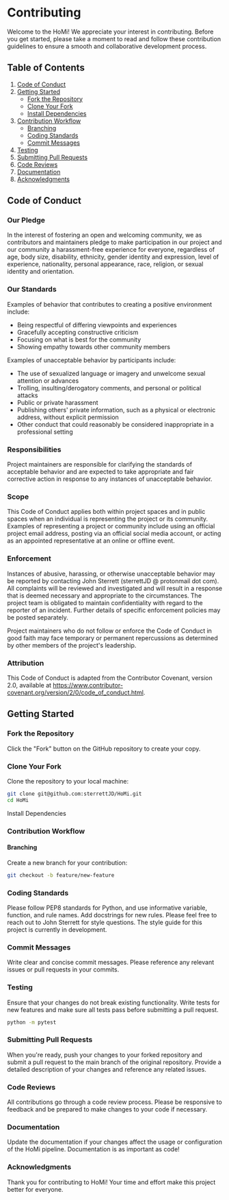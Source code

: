 # Contributing

Welcome to the HoMi! We appreciate your interest in contributing. Before you get started, please take a moment to read and follow these contribution guidelines to ensure a smooth and collaborative development process.

## Table of Contents

1. [Code of Conduct](#code-of-conduct)
2. [Getting Started](#getting-started)
    - [Fork the Repository](#fork-the-repository)
    - [Clone Your Fork](#clone-your-fork)
    - [Install Dependencies](#install-dependencies)
3. [Contribution Workflow](#contribution-workflow)
    - [Branching](#branching)
    - [Coding Standards](#coding-standards)
    - [Commit Messages](#commit-messages)
4. [Testing](#testing)
5. [Submitting Pull Requests](#submitting-pull-requests)
6. [Code Reviews](#code-reviews)
7. [Documentation](#documentation)
8. [Acknowledgments](#acknowledgments)

## Code of Conduct

### Our Pledge
In the interest of fostering an open and welcoming community, we as contributors and maintainers pledge to make participation in our project and our community a harassment-free experience for everyone, regardless of age, body size, disability, ethnicity, gender identity and expression, level of experience, nationality, personal appearance, race, religion, or sexual identity and orientation.

### Our Standards
Examples of behavior that contributes to creating a positive environment include:

- Being respectful of differing viewpoints and experiences
- Gracefully accepting constructive criticism
- Focusing on what is best for the community
- Showing empathy towards other community members

Examples of unacceptable behavior by participants include:

- The use of sexualized language or imagery and unwelcome sexual attention or advances
- Trolling, insulting/derogatory comments, and personal or political attacks
- Public or private harassment
- Publishing others' private information, such as a physical or electronic address, without explicit permission
- Other conduct that could reasonably be considered inappropriate in a professional setting

### Responsibilities
Project maintainers are responsible for clarifying the standards of acceptable behavior and are expected to take appropriate and fair corrective action in response to any instances of unacceptable behavior.

### Scope
This Code of Conduct applies both within project spaces and in public spaces when an individual is representing the project or its community. Examples of representing a project or community include using an official project email address, posting via an official social media account, or acting as an appointed representative at an online or offline event.

### Enforcement
Instances of abusive, harassing, or otherwise unacceptable behavior may be reported by contacting John Sterrett (sterrettJD @ protonmail dot com). All complaints will be reviewed and investigated and will result in a response that is deemed necessary and appropriate to the circumstances. The project team is obligated to maintain confidentiality with regard to the reporter of an incident. Further details of specific enforcement policies may be posted separately.

Project maintainers who do not follow or enforce the Code of Conduct in good faith may face temporary or permanent repercussions as determined by other members of the project's leadership.

### Attribution
This Code of Conduct is adapted from the Contributor Covenant, version 2.0, available at https://www.contributor-covenant.org/version/2/0/code_of_conduct.html.



## Getting Started

### Fork the Repository

Click the "Fork" button on the GitHub repository to create your copy.

### Clone Your Fork

Clone the repository to your local machine:

```bash
git clone git@github.com:sterrettJD/HoMi.git
cd HoMi
```
Install Dependencies


### Contribution Workflow
#### Branching
Create a new branch for your contribution:

```bash
git checkout -b feature/new-feature
```

### Coding Standards
Please follow PEP8 standards for Python, and use informative variable, function, and rule names. Add docstrings for new rules. Please feel free to reach out to John Sterrett for style questions. The style guide for this project is currently in development.

### Commit Messages
Write clear and concise commit messages. Please reference any relevant issues or pull requests in your commits.

### Testing
Ensure that your changes do not break existing functionality. Write tests for new features and make sure all tests pass before submitting a pull request.

```bash
python -m pytest
```

### Submitting Pull Requests
When you're ready, push your changes to your forked repository and submit a pull request to the main branch of the original repository. Provide a detailed description of your changes and reference any related issues.

### Code Reviews
All contributions go through a code review process. Please be responsive to feedback and be prepared to make changes to your code if necessary.

### Documentation
Update the documentation if your changes affect the usage or configuration of the HoMi pipeline. Documentation is as important as code!

### Acknowledgments
Thank you for contributing to HoMi! Your time and effort make this project better for everyone.